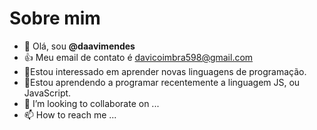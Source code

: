 # Sobre mim
- 👋 Olá, sou **@daavimendes**
- :+1: Meu email de contato é davicoimbra598@gmail.com
- 👀Estou interessado em aprender novas linguagens de programação.
- 🌱Estou aprendendo a programar recentemente a linguagem JS, ou JavaScript.
- 💞️ I’m looking to collaborate on ...
- 📫 How to reach me ...

<!---
daavimendes/daavimendes is a ✨ special ✨ repository because its `README.md` (this file) appears on your GitHub profile.
You can click the Preview link to take a look at your changes.
--->
